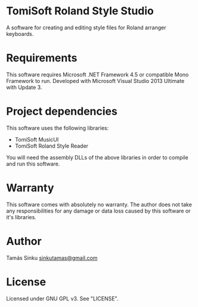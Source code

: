 TomiSoft Roland Style Studio
============================
A software for creating and editing style files for Roland arranger keyboards.

Requirements
============
This software requires Microsoft .NET Framework 4.5 or compatible Mono Framework to run. Developed with Microsoft
Visual Studio 2013 Ultimate with Update 3.

Project dependencies
====================
This software uses the following libraries:
 - TomiSoft MusicUI
 - TomiSoft Roland Style Reader
 
You will need the assembly DLLs of the above libraries in order to compile and run this software.

Warranty
========
This software comes with absolutely no warranty. The author does not take any responsibilities for any damage
or data loss caused by this software or it's libraries.

Author
======
Tamás Sinku
sinkutamas@gmail.com

License
=======
Licensed under GNU GPL v3. See "LICENSE".
